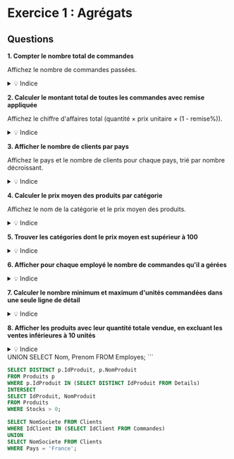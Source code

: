 # Exercice 1 : Agrégats

## Questions

**1. Compter le nombre total de commandes**

Affichez le nombre de commandes passées.

<details>
<summary>💡 Indice</summary>

Utilisez `COUNT(NoCom)` sur la table `Commande`.
</details>

**2. Calculer le montant total de toutes les commandes avec remise appliquée**

Affichez le chiffre d'affaires total (quantité × prix unitaire × (1 - remise%)).

<details>
<summary>💡 Indice</summary>

Vous devez joindre `Commande` et `DetailCommande`, puis calculer `SUM(Qte * PrixUnit * (1 - Remise/100))`.
</details>

**3. Afficher le nombre de clients par pays**

Affichez le pays et le nombre de clients pour chaque pays, trié par nombre décroissant.

<details>
<summary>💡 Indice</summary>

Utilisez `GROUP BY Pays` et `COUNT(CodeCli)`, puis `ORDER BY COUNT DESC`.
</details>

**4. Calculer le prix moyen des produits par catégorie**

Affichez le nom de la catégorie et le prix moyen des produits.

<details>
<summary>💡 Indice</summary>

Vous devez joindre `Categorie` et `Produit`, puis utiliser `GROUP BY` et `AVG(PrixUnit)`.
</details>

**5. Trouver les catégories dont le prix moyen est supérieur à 100**

<details>
<summary>💡 Indice</summary>

Utilisez `HAVING AVG(PrixUnit) > 100` pour filtrer après l'agrégation.
</details>

**6. Afficher pour chaque employé le nombre de commandes qu'il a gérées**

<details>
<summary>💡 Indice</summary>

Joignez `Employe` et `Commande`, puis `GROUP BY NoEmp` avec `COUNT(NoCom)`.
</details>

**7. Calculer le nombre minimum et maximum d'unités commandées dans une seule ligne de détail**

<details>
<summary>💡 Indice</summary>

Utilisez `MIN(Qte)` et `MAX(Qte)` sur la table `DetailCommande`.
</details>

**8. Afficher les produits avec leur quantité totale vendue, en excluant les ventes inférieures à 10 unités**

<details>
<summary>💡 Indice</summary>

Utilisez `GROUP BY` sur `Refprod`, puis `HAVING SUM(Qte) >= 10`.
</details>
UNION
SELECT Nom, Prenom FROM Employes;
```

```sql
SELECT DISTINCT p.IdProduit, p.NomProduit
FROM Produits p
WHERE p.IdProduit IN (SELECT DISTINCT IdProduit FROM Details)
INTERSECT
SELECT IdProduit, NomProduit
FROM Produits
WHERE Stocks > 0;
```

```sql
SELECT NomSociete FROM Clients
WHERE IdClient IN (SELECT IdClient FROM Commandes)
UNION
SELECT NomSociete FROM Clients
WHERE Pays = 'France';
```
